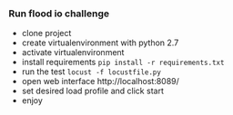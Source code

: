 ### Run flood io challenge
 - clone project
 - create virtualenvironment with python 2.7
 - activate virtualenvironment
 - install requirements `pip install -r requirements.txt`
 - run the test `locust -f locustfile.py`
 - open web interface http://localhost:8089/
 - set desired load profile and click start
 - enjoy
